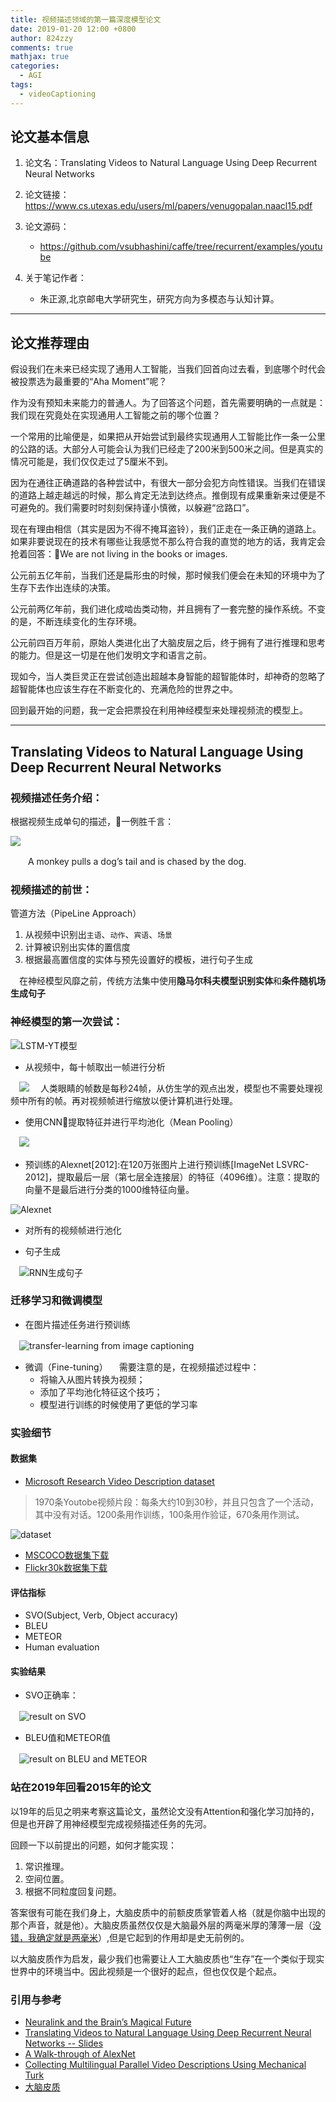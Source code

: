 ```yaml
---
title: 视频描述领域的第一篇深度模型论文
date: 2019-01-20 12:00 +0800
author: 824zzy
comments: true
mathjax: true
categories:
  - AGI
tags:
  - videoCaptioning 
---
```


## 论文基本信息
1. 论文名：Translating Videos to Natural Language Using Deep Recurrent Neural Networks

2. 论文链接：https://www.cs.utexas.edu/users/ml/papers/venugopalan.naacl15.pdf

3. 论文源码：
    - [https://github.com/vsubhashini/caffe/tree/recurrent/examples/youtube ](https://github.com/vsubhashini/caffe/tree/recurrent/examples/youtube )
    
4. 关于笔记作者：
    - 朱正源,北京邮电大学研究生，研究方向为多模态与认知计算。  

---

## 论文推荐理由
假设我们在未来已经实现了通用人工智能，当我们回首向过去看，到底哪个时代会被投票选为最重要的“Aha Moment”呢？

作为没有预知未来能力的普通人。为了回答这个问题，首先需要明确的一点就是：我们现在究竟处在实现通用人工智能之前的哪个位置？

一个常用的比喻便是，如果把从开始尝试到最终实现通用人工智能比作一条一公里的公路的话。大部分人可能会认为我们已经走了200米到500米之间。但是真实的情况可能是，我们仅仅走过了5厘米不到。

因为在通往正确道路的各种尝试中，有很大一部分会犯方向性错误。当我们在错误的道路上越走越远的时候，那么肯定无法到达终点。推倒现有成果重新来过便是不可避免的。我们需要时时刻刻保持谨小慎微，以躲避“岔路口”。

现在有理由相信（其实是因为不得不掩耳盗铃），我们正走在一条正确的道路上。如果非要说现在的技术有哪些让我感觉不那么符合我的直觉的地方的话，我肯定会抢着回答：We are not living in the books or images.

公元前五亿年前，当我们还是扁形虫的时候，那时候我们便会在未知的环境中为了生存下去作出连续的决策。

公元前两亿年前，我们进化成啮齿类动物，并且拥有了一套完整的操作系统。不变的是，不断连续变化的生存环境。

公元前四百万年前，原始人类进化出了大脑皮层之后，终于拥有了进行推理和思考的能力。但是这一切是在他们发明文字和语言之前。

现如今，当人类巨灵正在尝试创造出超越本身智能的超智能体时，却神奇的忽略了超智能体也应该生存在不断变化的、充满危险的世界之中。

回到最开始的问题，我一定会把票投在利用神经模型来处理视频流的模型上。

---

## Translating Videos to Natural Language Using Deep Recurrent Neural Networks

### 视频描述任务介绍：
根据视频生成单句的描述，一例胜千言：

![](http://ww1.sinaimg.cn/mw690/ca26ff18ly1fzcxfmvyxuj20si0hqqfg.jpg)

　　A monkey pulls a dog’s tail and is chased by the dog.

### 视频描述的前世：
管道方法（PipeLine Approach）

1. 从视频中识别出`主语`、`动作`、`宾语`、`场景`
2. 计算被识别出实体的置信度
3. 根据最高置信度的实体与预先设置好的模板，进行句子生成

　在神经模型风靡之前，传统方法集中使用**隐马尔科夫模型识别实体**和**条件随机场生成句子**

### 神经模型的第一次尝试：
![LSTM-YT模型](http://ww1.sinaimg.cn/mw690/ca26ff18ly1fzcwjf53bsj214x0ksajx.jpg)

- 从视频中，每十帧取出一帧进行分析

　![](http://ww1.sinaimg.cn/mw690/ca26ff18ly1fzczmke1dbj20vg0astdq.jpg)
　人类眼睛的帧数是每秒24帧，从仿生学的观点出发，模型也不需要处理视频中所有的帧。再对视频帧进行缩放以便计算机进行处理。

- 使用CNN提取特征并进行平均池化（Mean Pooling）

　![](http://ww1.sinaimg.cn/mw690/ca26ff18ly1fzczv0iwy6j20x40mktg0.jpg)

  - 预训练的Alexnet[2012]:在120万张图片上进行预训练[ImageNet LSVRC-2012]，提取最后一层（第七层全连接层）的特征（4096维）。注意：提取的向量不是最后进行分类的1000维特征向量。
  
  ![Alexnet](http://ww1.sinaimg.cn/mw690/ca26ff18ly1fzd0iak8vhj216o0eqacn.jpg)

  - 对所有的视频帧进行池化


- 句子生成

　![RNN生成句子](http://ww1.sinaimg.cn/mw690/ca26ff18ly1fzd06rquyyj20qk0nwgo6.jpg)


### 迁移学习和微调模型
- 在图片描述任务进行预训练

　![transfer-learning from image captioning](http://ww1.sinaimg.cn/mw690/ca26ff18ly1fzd0skao7sj216c0jm0zn.jpg)

- 微调（Fine-tuning）
　需要注意的是，在视频描述过程中：
  - 将输入从图片转换为视频；
  - 添加了平均池化特征这个技巧；
  - 模型进行训练的时候使用了更低的学习率


### 实验细节
#### 数据集
- [Microsoft Research Video Description dataset](http://www.cs.utexas.edu/users/ml/clamp/videoDescription/)

> 1970条Youtobe视频片段：每条大约10到30秒，并且只包含了一个活动，其中没有对话。1200条用作训练，100条用作验证，670条用作测试。

![dataset](https://ws1.sinaimg.cn/mw690/ca26ff18ly1fzd1cmxyalj217g0lcdyf.jpg)

- [MSCOCO数据集下载](https://blog.csdn.net/daniaokuye/article/details/78699138)
- [Flickr30k数据集下载](https://blog.csdn.net/gaoyueace/article/details/80564642)

#### 评估指标
- SVO(Subject, Verb, Object accuracy)
- BLEU
- METEOR
- Human evaluation

#### 实验结果
- SVO正确率：

　![result on SVO](https://ws1.sinaimg.cn/mw690/ca26ff18ly1fzd5gnjzg6j20p20f8n0d.jpg)

- BLEU值和METEOR值

　![result on BLEU and METEOR](https://ws1.sinaimg.cn/mw690/ca26ff18ly1fzd5p0xo78j20nm0aotak.jpg)



### 站在2019年回看2015年的论文
以19年的后见之明来考察这篇论文，虽然论文没有Attention和强化学习加持的，但是也开辟了用神经模型完成视频描述任务的先河。

回顾一下以前提出的问题，如何才能实现：
  1. 常识推理。
  2. 空间位置。
  3. 根据不同粒度回复问题。

答案很有可能在我们身上，大脑皮质中的前额皮质掌管着人格（就是你脑中出现的那个声音，就是他）。大脑皮质虽然仅仅是大脑最外层的两毫米厚的薄薄一层（[没错，我确定就是两毫米](https://zh.wikipedia.org/wiki/%E5%A4%A7%E8%84%91%E7%9A%AE%E8%B4%A8)）,但是它起到的作用却是史无前例的。

以大脑皮质作为启发，最少我们也需要让人工大脑皮质也“生存”在一个类似于现实世界中的环境当中。因此视频是一个很好的起点，但也仅仅是个起点。

### 引用与参考
- [Neuralink and the Brain’s Magical Future](https://waitbutwhy.com/2017/04/neuralink.html)
- [Translating Videos to Natural Language Using Deep Recurrent Neural Networks -- Slides](https://www.cs.utexas.edu/~vsub/pdf/Translating_Videos_slides.pdf)
- [A Walk-through of AlexNet](https://medium.com/@smallfishbigsea/a-walk-through-of-alexnet-6cbd137a5637)
- [Collecting Multilingual Parallel Video Descriptions Using Mechanical Turk](https://www.cs.utexas.edu/users/ml/clamp/videoDescription/#data)
- [大脑皮质](https://zh.wikipedia.org/wiki/%E5%A4%A7%E8%84%91%E7%9A%AE%E8%B4%A8)